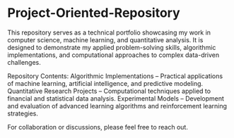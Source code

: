 # Project-Oriented-Repository

This repository serves as a technical portfolio showcasing my work in computer science, machine learning, and quantitative analysis. It is designed to demonstrate my applied problem-solving skills, algorithmic implementations, and computational approaches to complex data-driven challenges.

Repository Contents:
Algorithmic Implementations – Practical applications of machine learning, artificial intelligence, and predictive modeling.
Quantitative Research Projects – Computational techniques applied to financial and statistical data analysis.
Experimental Models – Development and evaluation of advanced learning algorithms and reinforcement learning strategies.

For collaboration or discussions, please feel free to reach out.

